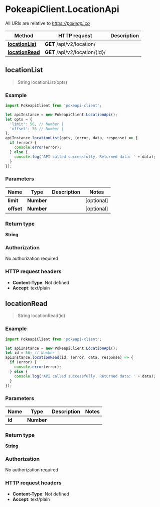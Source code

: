 # PokeapiClient.LocationApi

All URIs are relative to *https://pokeapi.co*

Method | HTTP request | Description
------------- | ------------- | -------------
[**locationList**](LocationApi.md#locationList) | **GET** /api/v2/location/ | 
[**locationRead**](LocationApi.md#locationRead) | **GET** /api/v2/location/{id}/ | 



## locationList

> String locationList(opts)



### Example

```javascript
import PokeapiClient from 'pokeapi-client';

let apiInstance = new PokeapiClient.LocationApi();
let opts = {
  'limit': 56, // Number | 
  'offset': 56 // Number | 
};
apiInstance.locationList(opts, (error, data, response) => {
  if (error) {
    console.error(error);
  } else {
    console.log('API called successfully. Returned data: ' + data);
  }
});
```

### Parameters


Name | Type | Description  | Notes
------------- | ------------- | ------------- | -------------
 **limit** | **Number**|  | [optional] 
 **offset** | **Number**|  | [optional] 

### Return type

**String**

### Authorization

No authorization required

### HTTP request headers

- **Content-Type**: Not defined
- **Accept**: text/plain


## locationRead

> String locationRead(id)



### Example

```javascript
import PokeapiClient from 'pokeapi-client';

let apiInstance = new PokeapiClient.LocationApi();
let id = 56; // Number | 
apiInstance.locationRead(id, (error, data, response) => {
  if (error) {
    console.error(error);
  } else {
    console.log('API called successfully. Returned data: ' + data);
  }
});
```

### Parameters


Name | Type | Description  | Notes
------------- | ------------- | ------------- | -------------
 **id** | **Number**|  | 

### Return type

**String**

### Authorization

No authorization required

### HTTP request headers

- **Content-Type**: Not defined
- **Accept**: text/plain

